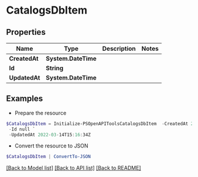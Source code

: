 # CatalogsDbItem
## Properties

Name | Type | Description | Notes
------------ | ------------- | ------------- | -------------
**CreatedAt** | **System.DateTime** |  | 
**Id** | **String** |  | 
**UpdatedAt** | **System.DateTime** |  | 

## Examples

- Prepare the resource
```powershell
$CatalogsDbItem = Initialize-PSOpenAPIToolsCatalogsDbItem  -CreatedAt 2022-03-14T15:15:22Z `
 -Id null `
 -UpdatedAt 2022-03-14T15:16:34Z
```

- Convert the resource to JSON
```powershell
$CatalogsDbItem | ConvertTo-JSON
```

[[Back to Model list]](../README.md#documentation-for-models) [[Back to API list]](../README.md#documentation-for-api-endpoints) [[Back to README]](../README.md)


